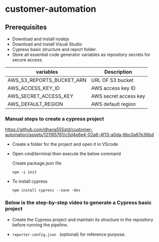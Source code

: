 # customer-automation

## Prerequisites
* Download and install nodejs
* Download and install Visual Studio
* Cypress basic structure and report folder.
* Store all essential code generator variables as repository secrets for secure access.


| variables | Description |
| --- | --- |
|AWS_S3_REPORTS_BUCKET_ARN| URL OF S3 bucket|
|AWS_ACCESS_KEY_ID| AWS access key ID|
|AWS_SECRET_ACCESS_KEY| AWS secret access key|
|AWS_DEFAULT_REGION|AWS default region|


### Manual steps to create a cypress project

https://github.com/dhana555std/customer-automation/assets/121165761/c5d4e6e4-02a6-4f13-a0da-6bc0a67e36bd

* Create a folder for the project and open it in VScode
* Open cmd/terminal then execute the below command 
   
   Create package.json file

   ```npm -i init ```

* To install cypress

   ```npm install cypress --save -dev```


### Below is the step-by-step video to generate a Cypress basic project
* Create the Cypress project and maintain its structure in the repository before running the pipeline.

* ```reporter-config.json ``` 
(optional) for reference purpose.
